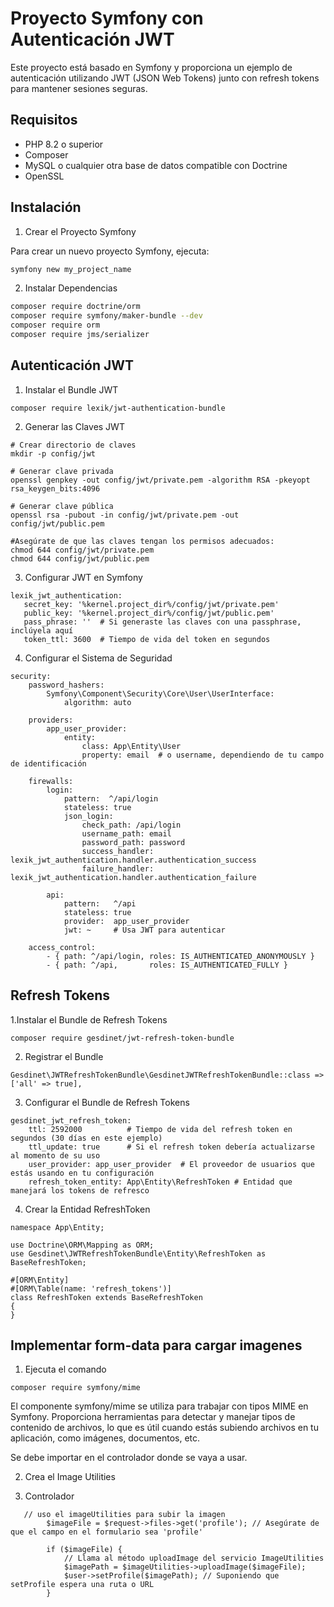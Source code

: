 
# Proyecto Symfony con Autenticación JWT

Este proyecto está basado en Symfony y proporciona un ejemplo de autenticación utilizando JWT (JSON Web Tokens) junto con refresh tokens para mantener sesiones seguras.

## Requisitos

- PHP 8.2 o superior
- Composer
- MySQL o cualquier otra base de datos compatible con Doctrine
- OpenSSL

## Instalación

1. Crear el Proyecto Symfony

Para crear un nuevo proyecto Symfony, ejecuta:

```bash
symfony new my_project_name
``` 
2. Instalar Dependencias

```bash
composer require doctrine/orm
composer require symfony/maker-bundle --dev
composer require orm
composer require jms/serializer
```
## Autenticación JWT

1. Instalar el Bundle JWT

```
composer require lexik/jwt-authentication-bundle
```
2. Generar las Claves JWT

```
# Crear directorio de claves
mkdir -p config/jwt

# Generar clave privada
openssl genpkey -out config/jwt/private.pem -algorithm RSA -pkeyopt rsa_keygen_bits:4096

# Generar clave pública
openssl rsa -pubout -in config/jwt/private.pem -out config/jwt/public.pem

#Asegúrate de que las claves tengan los permisos adecuados:
chmod 644 config/jwt/private.pem
chmod 644 config/jwt/public.pem
```

3. Configurar JWT en Symfony
 ```
 lexik_jwt_authentication:
    secret_key: '%kernel.project_dir%/config/jwt/private.pem'
    public_key: '%kernel.project_dir%/config/jwt/public.pem'
    pass_phrase: ''  # Si generaste las claves con una passphrase, inclúyela aquí
    token_ttl: 3600  # Tiempo de vida del token en segundos

```

4. Configurar el Sistema de Seguridad

```
security:
    password_hashers:
        Symfony\Component\Security\Core\User\UserInterface:
            algorithm: auto

    providers:
        app_user_provider:
            entity:
                class: App\Entity\User
                property: email  # o username, dependiendo de tu campo de identificación

    firewalls:
        login:
            pattern:  ^/api/login
            stateless: true
            json_login:
                check_path: /api/login
                username_path: email
                password_path: password
                success_handler: lexik_jwt_authentication.handler.authentication_success
                failure_handler: lexik_jwt_authentication.handler.authentication_failure

        api:
            pattern:   ^/api
            stateless: true
            provider:  app_user_provider
            jwt: ~     # Usa JWT para autenticar

    access_control:
        - { path: ^/api/login, roles: IS_AUTHENTICATED_ANONYMOUSLY }
        - { path: ^/api,       roles: IS_AUTHENTICATED_FULLY }
```

## Refresh Tokens

1.Instalar el Bundle de Refresh Tokens
```
composer require gesdinet/jwt-refresh-token-bundle
```

2. Registrar el Bundle
```
Gesdinet\JWTRefreshTokenBundle\GesdinetJWTRefreshTokenBundle::class => ['all' => true],
```

3. Configurar el Bundle de Refresh Tokens
```
gesdinet_jwt_refresh_token:
    ttl: 2592000          # Tiempo de vida del refresh token en segundos (30 días en este ejemplo)
    ttl_update: true      # Si el refresh token debería actualizarse al momento de su uso
    user_provider: app_user_provider  # El proveedor de usuarios que estás usando en tu configuración
    refresh_token_entity: App\Entity\RefreshToken # Entidad que manejará los tokens de refresco
```

4. Crear la Entidad RefreshToken

```
namespace App\Entity;

use Doctrine\ORM\Mapping as ORM;
use Gesdinet\JWTRefreshTokenBundle\Entity\RefreshToken as BaseRefreshToken;

#[ORM\Entity]
#[ORM\Table(name: 'refresh_tokens')]
class RefreshToken extends BaseRefreshToken
{
}
```

## Implementar form-data para cargar imagenes

1. Ejecuta el comando 
```
composer require symfony/mime
```

El componente symfony/mime se utiliza para trabajar con tipos MIME en Symfony. Proporciona herramientas para detectar y manejar tipos de contenido de archivos, lo que es útil cuando estás subiendo archivos en tu aplicación, como imágenes, documentos, etc.

Se debe importar en el controlador donde se vaya a usar.

2. Crea el Image Utilities

3. Controlador 
```
   // uso el imageUtilities para subir la imagen
        $imageFile = $request->files->get('profile'); // Asegúrate de que el campo en el formulario sea 'profile'

        if ($imageFile) {
            // Llama al método uploadImage del servicio ImageUtilities
            $imagePath = $imageUtilities->uploadImage($imageFile);
            $user->setProfile($imagePath); // Suponiendo que setProfile espera una ruta o URL
        }
```


 